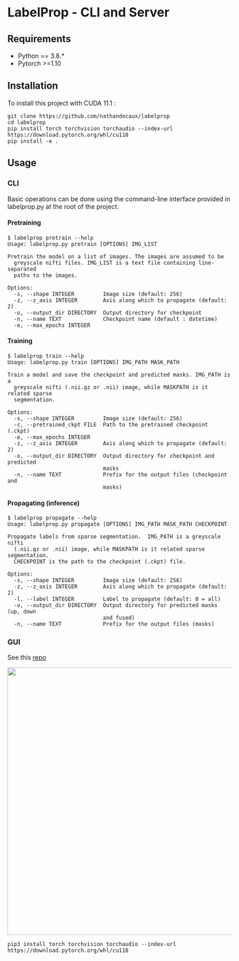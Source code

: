# LabelProp - CLI and Server

## Requirements

* Python == 3.8.*
* Pytorch >=1.10

## Installation

To install this project with CUDA 11.1 :

    git clone https://github.com/nathandecaux/labelprop
    cd labelprop
    pip install torch torchvision torchaudio --index-url https://download.pytorch.org/whl/cu118
    pip install -e .

## Usage

### CLI

Basic operations can be done using the command-line interface provided in labelprop.py at the root of the project.

#### Pretraining

    $ labelprop pretrain --help
    Usage: labelprop.py pretrain [OPTIONS] IMG_LIST

    Pretrain the model on a list of images. The images are assumed to be
      greyscale nifti files. IMG_LIST is a text file containing line-separated
      paths to the images.

    Options:
      -s, --shape INTEGER         Image size (default: 256)
      -z, --z_axis INTEGER        Axis along which to propagate (default: 2)
      -o, --output_dir DIRECTORY  Output directory for checkpoint
      -n, --name TEXT             Checkpoint name (default : datetime)
      -e, --max_epochs INTEGER    

#### Training

    $ labelprop train --help
    Usage: labelprop.py train [OPTIONS] IMG_PATH MASK_PATH

    Train a model and save the checkpoint and predicted masks. IMG_PATH is a
      greyscale nifti (.nii.gz or .nii) image, while MASKPATH is it related sparse
      segmentation.

    Options:
      -s, --shape INTEGER         Image size (default: 256)
      -c, --pretrained_ckpt FILE  Path to the pretrained checkpoint (.ckpt)
      -e, --max_epochs INTEGER
      -z, --z_axis INTEGER        Axis along which to propagate (default: 2)
      -o, --output_dir DIRECTORY  Output directory for checkpoint and predicted
                                  masks
      -n, --name TEXT             Prefix for the output files (checkpoint and
                                  masks)

#### Propagating (inference)

    $ labelprop propagate --help
    Usage: labelprop.py propagate [OPTIONS] IMG_PATH MASK_PATH CHECKPOINT

    Propagate labels from sparse segmentation.  IMG_PATH is a greyscale nifti
      (.nii.gz or .nii) image, while MASKPATH is it related sparse segmentation.
      CHECKPOINT is the path to the checkpoint (.ckpt) file.

    Options:
      -s, --shape INTEGER         Image size (default: 256)
      -z, --z_axis INTEGER        Axis along which to propagate (default: 2)
      -l, --label INTEGER         Label to propagate (default: 0 = all)
      -o, --output_dir DIRECTORY  Output directory for predicted masks (up, down
                                  and fused)
      -n, --name TEXT             Prefix for the output files (masks)

### GUI

See this [repo](https://github.com/nathandecaux/napari-labelprop-remote)

<p align="center">
  <img src="https://github.com/nathandecaux/labelprop.github.io/raw/main/client_server.drawio.svg" width="600">
</p>

```
pip3 install torch torchvision torchaudio --index-url https://download.pytorch.org/whl/cu118
```
